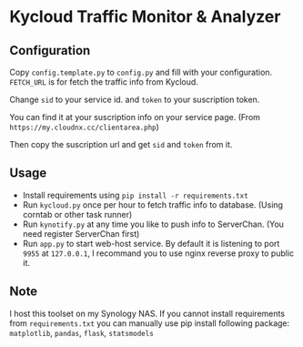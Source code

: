 # Kycloud Traffic Monitor & Analyzer

## Configuration

Copy `config.template.py` to `config.py` and fill with your configuration.
`FETCH_URL` is for fetch the traffic info from Kycloud.

Change `sid` to your service id. and `token` to your suscription token.

You can find it at your suscription info on your service page. (From `https://my.cloudnx.cc/clientarea.php`)

Then copy the suscription url and get `sid` and `token` from it.

## Usage

* Install requirements using `pip install -r requirements.txt`
* Run `kycloud.py` once per hour to fetch traffic info to database. (Using corntab or other task runner)
* Run `kynotify.py` at any time you like to push info to ServerChan. (You need register ServerChan first)
* Run `app.py` to start web-host service. By default it is listening to port `9955` at `127.0.0.1`, I recommand you to
  use nginx reverse proxy to public it.

## Note

I host this toolset on my Synology NAS. If you cannot install requirements from `requirements.txt` you can manually use
pip install following package: `matplotlib`, `pandas`, `flask`, `statsmodels`